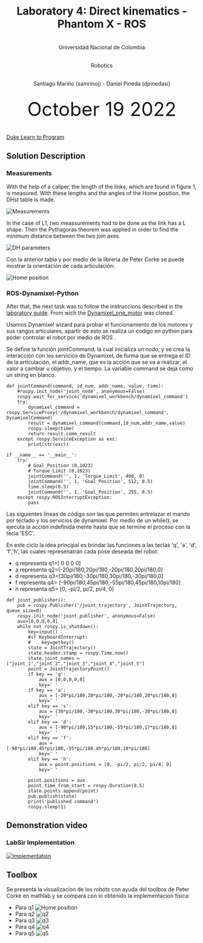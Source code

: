 <h1 align="center"; style="text-align:center;">Laboratory 4: Direct kinematics - Phantom X - ROS</h1>
<p align="center";style="font-size:50px; text-align:center; line-height : 50px;  margin-top : 0; margin-bottom : 0; "> <br> Universidad Nacional de Colombia</p>
<p align="center";style="font-size:50px; text-align:center; line-height : 50px;  margin-top : 0; margin-bottom : 0; "> <br> Robotics</p>
<p align="center";style="font-size:50px; text-align:center; line-height : 40px;  margin-top : 0; margin-bottom : 0; "> <br> Santiago Mariño (samrinoj) - Daniel Pineda (dpinedasi)</p>


<p align="center"; style="font-size:50px; text-align:center; line-height : 30px; margin-top : 0; "> <br>October 19  2022</p>

<a href="http://www.dukelearntoprogram.com/" target="blank_">Duke Learn to Program </a>


## Solution Description

### Measurements
With the help of a caliper, the length of the links, which are found in figure 1, is measured. With these lengths and the angles of the Home position, the DHst table is made.

![Measurements](https://github.com/dpinedasi/Lab4Rob/blob/main/imagenes/LINKS.png)

In the case of L1, two meassurements had to be done as the link has a L shape. Then the Pythagoras theorem was applied in order to find the minimum distance between the two join axes.

![DH parameters](https://github.com/dpinedasi/Lab4Rob/blob/main/imagenes/dhstd.png)

Con la anterior tabla y por medio de la libreria de Peter Corke se puede mostrar la orientación de cada articulación:

![Home position](https://github.com/dpinedasi/Lab4Rob/blob/main/imagenes/q1PC.png)

### ROS-Dynamixel-Python

After that, the next task was to follow the instruccions described in the <a href="https://github.com/fegonzalez7/rob_unal_clase3" target="blank_">laboratory guide</a>. From wich the <a href="https://github.com/fegonzalez7/dynamixel_one_motor.git" target="blank_">Dynamixel_one_motor</a> was cloned. 

Usamos Dynamixel wizard para probar el funcionamiento de los motores y sus rangos articulares, apartir de esto se realiza un codigo en python para poder controlar el robot por medio de ROS .

Se define la función jointCommand, la cual inicializa un nodo, y se crea la interacción con los servicios de Dynamixel, de forma que se entrega el ID de la articulación, el addr_name, que es la acción que se va a realizar, el valor a cambiar u objetivo, y el tiempo. La variable command se deja como un string en blanco. 

```
def jointCommand(command, id_num, addr_name, value, time):
    #rospy.init_node('joint_node', anonymous=False)
    rospy.wait_for_service('dynamixel_workbench/dynamixel_command')
    try:        
        dynamixel_command = rospy.ServiceProxy('/dynamixel_workbench/dynamixel_command', DynamixelCommand)
        result = dynamixel_command(command,id_num,addr_name,value)
        rospy.sleep(time)
        return result.comm_result
    except rospy.ServiceException as exc:
        print(str(exc))

if __name__ == '__main__':
    try:
        # Goal_Position (0,1023)
        # Torque_Limit (0,1023)
        jointCommand('', 1, 'Torque_Limit', 400, 0)
        jointCommand('', 1, 'Goal_Position', 512, 0.5)
        time.sleep(0.5)
        jointCommand('', 1, 'Goal_Position', 255, 0.5)
    except rospy.ROSInterruptException:
        pass
```

Las siguientes líneas de código son las que permiten entrelazar el mando por teclado y los servicios de dynamixel. Por medio de un while(), se ejecuta la acción indefinida mente hasta que se termine el proceso con la tecla 'ESC'. 

En este ciclo la idea principal es brindar las funciones a las teclas 'q', 'a', 'd', 'f','h', las cuales represenatrán cada pose deseada del robot:
* q representa q1=[ 0 0 0 0]
* a representa q2=[-20pi/180,20pi/180,-20pi/180,20pi/180,0]
* d representa q3=[30pi/180,-30pi/180,30pi/180,-30pi/180,0]
* f representa q4= [-90pi/180,45pi/180,-55pi/180,45pi/180,10pi/180] 
* h representa q5= [0, -pi/2, pi/2, pi/4, 0]   

```
def joint_publisher():
    pub = rospy.Publisher('/joint_trajectory', JointTrajectory, queue_size=0)
    rospy.init_node('joint_publisher', anonymous=False)
    aux=[0,0,0,0,0]
    while not rospy.is_shutdown():
        key=input()
        #if KeyboardInterrupt:
        #    key=getkey()
        state = JointTrajectory()
        state.header.stamp = rospy.Time.now()
        state.joint_names = ["joint_1","joint_2","joint_3","joint_4","joint_5"]
        point = JointTrajectoryPoint()
        if key == 'q':
            aux = [0,0,0,0,0]
            key=' '
        if key == 'a':
            aux = [-20*pi/180,20*pi/180,-20*pi/180,20*pi/180,0]
            key=' '
        elif key == 's':
            aux = [30*pi/180,-30*pi/180,30*pi/180,-30*pi/180,0]
            key=' '
        elif key == 'd':
            aux = [-90*pi/180,15*pi/180,-55*pi/180,17*pi/180,0]
            key=' '
        elif key == 'f':
            aux = [-90*pi/180,45*pi/180,-55*pi/180,45*pi/180,10*pi/180]   
            key=' ' 
        elif key == 'h':
            aux = point.positions = [0, -pi/2, pi/2, pi/4, 0]    
            key=' '     

        point.positions = aux   
        point.time_from_start = rospy.Duration(0.5)
        state.points.append(point)
        pub.publish(state)
        print('published command')
        rospy.sleep(1)
```
## Demonstration video
### LabSir Implementation
[![Implementation](http://img.youtube.com/vi/wPWUIFMu8iU/0.jpg)](https://www.youtube.com/watch?v=wPWUIFMu8iU&ab_channel=DanielPineda)

## Toolbox
Se presenta la visualizacion de los robots con ayuda del toolbox de Peter Corke en mathlab y se compara con lo obtenido la implementacion fisica:
* Para q1
![Home position](https://github.com/dpinedasi/Lab4Rob/blob/main/imagenes/q1PC.png)
* Para q2
![q2](https://github.com/dpinedasi/Lab4Rob/blob/main/imagenes/q2PC.png)
* Para q3
![q3](https://github.com/dpinedasi/Lab4Rob/blob/main/imagenes/q3PC.png)
* Para q4
![q4](https://github.com/dpinedasi/Lab4Rob/blob/main/imagenes/q4PC.png)
* Para q5
![q5](https://github.com/dpinedasi/Lab4Rob/blob/main/imagenes/q5PC.png)
